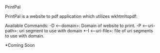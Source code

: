 PrintPal

PrintPal is a website to pdf application which utilizes wkhtmltopdf:

Available Commands:
	-D <--domain>: Domain of website to print.
	-P <--uri-path>: uri segment to use with domain
	*-I <--uri-file>: file of uri segments to use with domain.
  
  *Coming Soon

